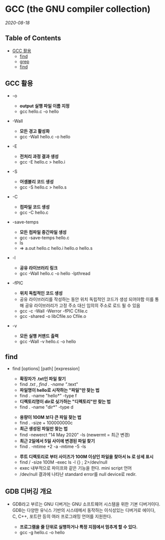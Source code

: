 # GCC (the GNU compiler collection)

*2020-08-18*

## Table of Contents

- [GCC 활용](#gcc-활용)
  - [find](#find)
  - [grep](#grep)
  - [find](#find)

## GCC 활용

  - -o

    * __output 실행 파일 이름 지정__ 
    * gcc hello.c -o hello

  - -Wall

    * __모든 경고 활성화__
    * gcc -Wall hello.c -o hello

  - -E

    * __전처리 과정 결과 생성__
    * gcc -E hello.c > hello.i

  - -S

    * __어셈블리 코드 생성__
    * gcc -S hello.c > hello.s

  - -C

    * __컴파일 코드 생성__
    * gcc -C hello.c

  - -save-temps

    * __모든 컴파일 중간파일 생성__
    * gcc -save-temps hello.c
    * ls
    * => a.out hello.c hello.i hello.o hello.s

  - -l

    * __공유 라이브러리 링크__
    * gcc -Wall hello.c -o hello -lpthread

  - -fPIC

    * __위치 독립적인 코드 생성__
    * 공유 라이브러리를 작성하는 동안 위치 독립적인 코드가 생성 되어야함 이를 통해 공유 라이브러리가 고정 주소 대신 임의의 주소로 로드 될 수 있음
    * gcc -c -Wall -Werror -fPIC Cfile.c
    * gcc -shared -o libCfile.so Cfile.o

  - -v

    * __모든 실행 커맨드 출력__
    * gcc -Wall -v hello.c -o hello

## find
  
  - find [options] [path] [expression]

    * __확장자가 .txt인 파일 찾기__
    * find *.txt , find . -name "*.text"
    * __파일명이 hello로 시작하는 "파일"만 찾는 법__
    * find . -name "hello*" -type f
    * __디렉토리명이 dir로 싲가하는 "디렉토리"만 찾는 법__
    * find . -name "dir*" -type d
    >
    * __용량이 100M 보다 큰 파일 찾는 법__
    * find . -size + 100000000c
    * __최근 생성된 파일만 찾는 법__
    * find -newerct "14 May 2020" -ls (newermt = 최근 변경)
    * __최근 2일에서 5일 사이에 변경된 파일 찾기__
    * find . -mtime +2 -a -mtime -5 -ls
    >
    * __루트 디렉토리로 부터 사이즈가 100M 이상인 파일을 찾아서 ls 로 상세 표시__
    * find / -size 100M -exec ls -l {} \; 2>/dev/null
    * exec 내부적으로 파이프와 같은 기능을 한다. mini script 언어
    * /dev/null 결과에 나타난 standard error를 null device로 redir.

## GDB 디버깅 개요

  - GDB라고 부르는 GNU 디버거는 GNU 소프트웨어 시스템을 위한 기본 디버거이다.
  GDB는 다양한 유닉스 기반의 시스테메서 동작하는 이식성있는 디버거로 에이다, C, C++, 포트란 등의 여러 프로그래밍 언어를 지원한다. 

    * __프로그램을 줄 단위로 실행하거나 특정 지점에서 멈추게 할 수 있다.__
    * gcc -g hello.c -o hello
    